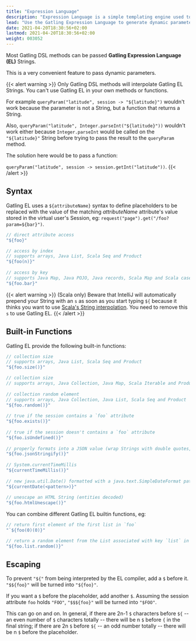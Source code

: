 ```yaml
---
title: "Expression Language"
description: "Expression Language is a simple templating engine used to write dynamic values by fetching values from the Session"
lead: "Use the Gatling Expression Language to generate dynamic parameters"
date: 2021-04-20T18:30:56+02:00
lastmod: 2021-04-20T18:30:56+02:00
weight: 003052
---
```


Most Gatling DSL methods can be passed **Gatling Expression Language (EL)** Strings.

This is a very convenient feature to pass dynamic parameters.

{{< alert warning >}}
Only Gatling DSL methods will interpolate Gatling EL Strings.
You can't use Gatling EL in your own methods or functions.

For example `queryParam("latitude", session -> "${latitude}")` wouldn't work because the parameter is not a String, but a function that returns a String.

Also, `queryParam("latitude", Integer.parseInt("${latitude}"))` wouldn't work either because `Integer.parseInt` would be called on the `"${latitude}"` String before trying to pass the result to the `queryParam` method.

The solution here would be to pass a function:

`queryParam("latitude", session -> session.getInt("latitude"))`.
{{< /alert >}}

## Syntax

Gatling EL uses a `${attributeName}` syntax to define placeholders to be replaced with the value of the matching *attributeName* attribute's value stored in the virtual user's Session, eg: `request("page").get("/foo?param=${bar}")`.

```java
// direct attribute access
"${foo}"

// access by index
// supports arrays, Java List, Scala Seq and Product
"${foo(n)}"
  
// access by key
// supports Java Map, Java POJO, Java records, Scala Map and Scala case class
"${foo.bar}"
```

{{< alert warning >}}
(Scala only) Beware that IntelliJ will automatically prepend your String with an `s` as soon as you start typing `${`
because it thinks you want to use [Scala's String interpolation](https://docs.scala-lang.org/overviews/core/string-interpolation.html).
You need to remove this `s` to use Gatling EL.
{{< /alert >}}

## Built-in Functions

Gatling EL provide the following built-in functions:

```java
// collection size
// supports arrays, Java List, Scala Seq and Product
"${foo.size()}"

// collection size
// supports arrays, Java Collection, Java Map, Scala Iterable and Product
  
// collection random element
// supports arrays, Java Collection, Java List, Scala Seq and Product
"${foo.random()}"
  
// true if the session contains a `foo` attribute
"${foo.exists()}"
  
// true if the session doesn't contains a `foo` attribute
"${foo.isUndefined()}"
  
// properly formats into a JSON value (wrap Strings with double quotes, deal with null)
"${foo.jsonStringify()}"
  
// System.currentTimeMillis
"${currentTimeMillis()}"
  
// new java.util.Date() formatted with a java.text.SimpleDateFormat pattern
"${currentDate(<pattern>)}"
  
// unescape an HTML String (entities decoded)
"${foo.htmlUnescape()}"
```

You can combine different Gatling EL builtin functions, eg:

```java
// return first element of the first list in `foo`
"`${foo(0)(0)}"

// return a random element from the List associated with key `list` in the Map `foo`
"${foo.list.random()}"
```

## Escaping

To prevent `"${"` from being interpreted by the EL compiler, add a `$` before it. `"$${foo}"` will be turned into `"${foo}"`.

If you want a `$` before the placeholder, add another `$`.
Assuming the session attribute `foo` holds `"FOO"`, `"$$${foo}"` will be turned into `"$FOO"`.

This can go on and on. In general, if there are 2n-1 `$` characters before `${` -- an even number of `$` characters totally --
there will be n `$` before `{` in the final string;
if there are 2n `$` before `${` -- an odd number totally -- there will be n `$` before the placeholder.
